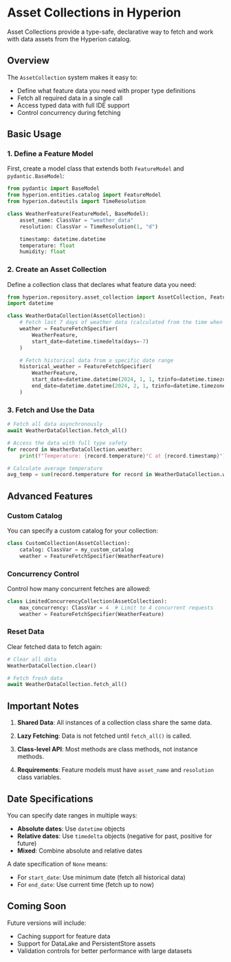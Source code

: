 # Asset Collections in Hyperion

Asset Collections provide a type-safe, declarative way to fetch and work with data assets from the Hyperion catalog.

## Overview

The `AssetCollection` system makes it easy to:

- Define what feature data you need with proper type definitions
- Fetch all required data in a single call
- Access typed data with full IDE support
- Control concurrency during fetching

## Basic Usage

### 1. Define a Feature Model

First, create a model class that extends both `FeatureModel` and `pydantic.BaseModel`:

```python
from pydantic import BaseModel
from hyperion.entities.catalog import FeatureModel
from hyperion.dateutils import TimeResolution

class WeatherFeature(FeatureModel, BaseModel):
    asset_name: ClassVar = "weather_data"
    resolution: ClassVar = TimeResolution(1, "d")

    timestamp: datetime.datetime
    temperature: float
    humidity: float
```

### 2. Create an Asset Collection

Define a collection class that declares what feature data you need:

```python
from hyperion.repository.asset_collection import AssetCollection, FeatureFetchSpecifier
import datetime

class WeatherDataCollection(AssetCollection):
    # Fetch last 7 days of weather data (calculated from the time when fetch_all() is called)
    weather = FeatureFetchSpecifier(
        WeatherFeature,
        start_date=datetime.timedelta(days=-7)
    )

    # Fetch historical data from a specific date range
    historical_weather = FeatureFetchSpecifier(
        WeatherFeature,
        start_date=datetime.datetime(2024, 1, 1, tzinfo=datetime.timezone.utc),
        end_date=datetime.datetime(2024, 2, 1, tzinfo=datetime.timezone.utc)
    )
```

### 3. Fetch and Use the Data

```python
# Fetch all data asynchronously
await WeatherDataCollection.fetch_all()

# Access the data with full type safety
for record in WeatherDataCollection.weather:
    print(f"Temperature: {record.temperature}°C at {record.timestamp}")

# Calculate average temperature
avg_temp = sum(record.temperature for record in WeatherDataCollection.weather) / len(WeatherDataCollection.weather)
```

## Advanced Features

### Custom Catalog

You can specify a custom catalog for your collection:

```python
class CustomCollection(AssetCollection):
    catalog: ClassVar = my_custom_catalog
    weather = FeatureFetchSpecifier(WeatherFeature)
```

### Concurrency Control

Control how many concurrent fetches are allowed:

```python
class LimitedConcurrencyCollection(AssetCollection):
    max_concurrency: ClassVar = 4  # Limit to 4 concurrent requests
    weather = FeatureFetchSpecifier(WeatherFeature)
```

### Reset Data

Clear fetched data to fetch again:

```python
# Clear all data
WeatherDataCollection.clear()

# Fetch fresh data
await WeatherDataCollection.fetch_all()
```

## Important Notes

1. **Shared Data**: All instances of a collection class share the same data.

2. **Lazy Fetching**: Data is not fetched until `fetch_all()` is called.

3. **Class-level API**: Most methods are class methods, not instance methods.

4. **Requirements**: Feature models must have `asset_name` and `resolution` class variables.

## Date Specifications

You can specify date ranges in multiple ways:

- **Absolute dates**: Use `datetime` objects
- **Relative dates**: Use `timedelta` objects (negative for past, positive for future)
- **Mixed**: Combine absolute and relative dates

A date specification of `None` means:

- For `start_date`: Use minimum date (fetch all historical data)
- For `end_date`: Use current time (fetch up to now)

## Coming Soon

Future versions will include:

- Caching support for feature data
- Support for DataLake and PersistentStore assets
- Validation controls for better performance with large datasets
